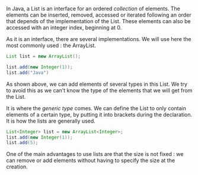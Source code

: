 In Java, a List is an interface for an ordered _collection_ of elements. The elements can be inserted, removed, accessed or iterated following an order that depends of the implementation of the List. These elements can also be accessed with an integer index, beginning at 0.

As it is an interface, there are several implementations. We will use here the most commonly used : the ArrayList.
```java
List list = new ArrayList();

list.add(new Integer(1));
list.add("Java")
```

As shown above, we can add elements of several types in this List. We try to avoid this as we can't know the type of the elements that we will get from the List.

It is where the _generic type_ comes. We can define the List to only contain elements of a certain type, by putting it into brackets during the declaration. It is how the lists are generally used.

```java
List<Integer> list = new ArrayList<Integer>;
list.add(new Integer(1));
list.add(5);
```

One of the main advantages to use lists are that the size is not fixed : we can remove or add elements without having to specify the size at the creation.
